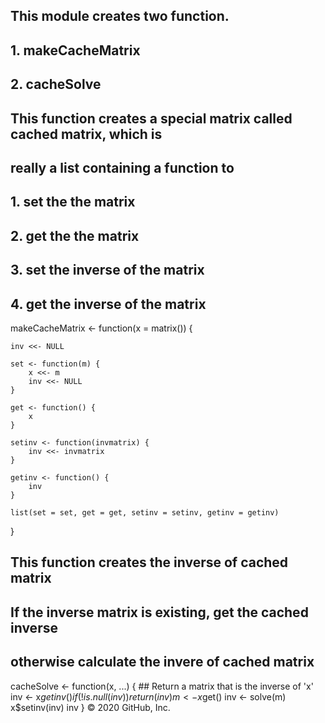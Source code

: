 ## This module creates two function.
## 1. makeCacheMatrix
## 2. cacheSolve

## This function creates a special matrix called cached matrix, which is
## really a list containing a function to

## 1.  set the the matrix
## 2.  get the the matrix
## 3.  set the inverse of the matrix
## 4.  get the inverse of the matrix

makeCacheMatrix <- function(x = matrix()) {
    
    inv <<- NULL
    
    set <- function(m) {
        x <<- m
        inv <<- NULL
    }
    
    get <- function() {
        x
    }
    
    setinv <- function(invmatrix) {
        inv <<- invmatrix
    }
    
    getinv <- function() {
        inv
    }
    
    list(set = set, get = get, setinv = setinv, getinv = getinv)
}


## This function creates the inverse of cached matrix
## If the inverse matrix is existing, get the cached inverse
## otherwise calculate the invere of cached matrix

cacheSolve <- function(x, ...) {
    ## Return a matrix that is the inverse of 'x'
    inv <- x$getinv()
    if (!is.null(inv)) {
        return(inv)
    }
    m <- x$get()
    inv <- solve(m)
    x$setinv(inv)
    inv
}
© 2020 GitHub, Inc.
